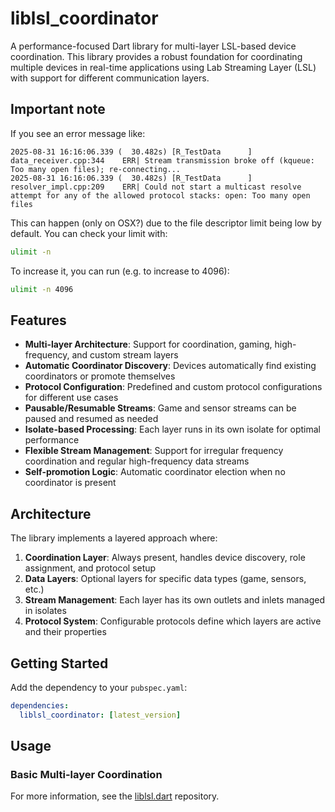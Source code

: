 # liblsl_coordinator

A performance-focused Dart library for multi-layer LSL-based device coordination. This library provides a robust foundation for coordinating multiple devices in real-time applications using Lab Streaming Layer (LSL) with support for different communication layers.

## Important note

If you see an error message like: 
```text
2025-08-31 16:16:06.339 (  30.482s) [R_TestData      ]      data_receiver.cpp:344    ERR| Stream transmission broke off (kqueue: Too many open files); re-connecting...
2025-08-31 16:16:06.339 (  30.482s) [R_TestData      ]      resolver_impl.cpp:209    ERR| Could not start a multicast resolve attempt for any of the allowed protocol stacks: open: Too many open files
````

This can happen (only on OSX?) due to the file descriptor limit being low by default. You can check your limit with:

```bash
ulimit -n
```

To increase it, you can run (e.g. to increase to 4096):

```bash
ulimit -n 4096
```

## Features

- **Multi-layer Architecture**: Support for coordination, gaming, high-frequency, and custom stream layers
- **Automatic Coordinator Discovery**: Devices automatically find existing coordinators or promote themselves
- **Protocol Configuration**: Predefined and custom protocol configurations for different use cases
- **Pausable/Resumable Streams**: Game and sensor streams can be paused and resumed as needed
- **Isolate-based Processing**: Each layer runs in its own isolate for optimal performance
- **Flexible Stream Management**: Support for irregular frequency coordination and regular high-frequency data streams
- **Self-promotion Logic**: Automatic coordinator election when no coordinator is present

## Architecture

The library implements a layered approach where:

1. **Coordination Layer**: Always present, handles device discovery, role assignment, and protocol setup
2. **Data Layers**: Optional layers for specific data types (game, sensors, etc.)
3. **Stream Management**: Each layer has its own outlets and inlets managed in isolates
4. **Protocol System**: Configurable protocols define which layers are active and their properties

## Getting Started

Add the dependency to your `pubspec.yaml`:

```yaml
dependencies:
  liblsl_coordinator: [latest_version]
```

## Usage

### Basic Multi-layer Coordination

For more information, see the [liblsl.dart](https://github.com/NexusDynamic/liblsl.dart) repository.
